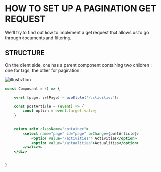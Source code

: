 # HOW TO SET UP A PAGINATION GET REQUEST

We'll try to find out how to implement a get request that allows us to go through documents and filtering.

## STRUCTURE

On the client side, one has a parent component containing two children : one for tags, the other for pagination.

![illustration](../../../../public/illustration.jpg)

```jsx
const Composant = () => {

    const [page, setPage] = useState('/activities');

    const postArticle = (event) => {
        const option = event.target.value;
    }
    
    
    return <div className="container">
        <select name="page" id="page" onChange={postArticle}>
            <option value="/activities"> Activities</option>
            <option value="/actualities">Actualities</option>
        </select>
    </div>


}
```